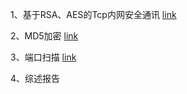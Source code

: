 1、基于RSA、AES的Tcp内网安全通讯 [link](https://github.com/FondH/nku-network-security/tree/main/MD5)

2、MD5加密 [link](https://github.com/FondH/nku-network-security/tree/main/chat)

3、端口扫描  [link](https://github.com/FondH/port-Scaner-demo)

4、综述报告 

